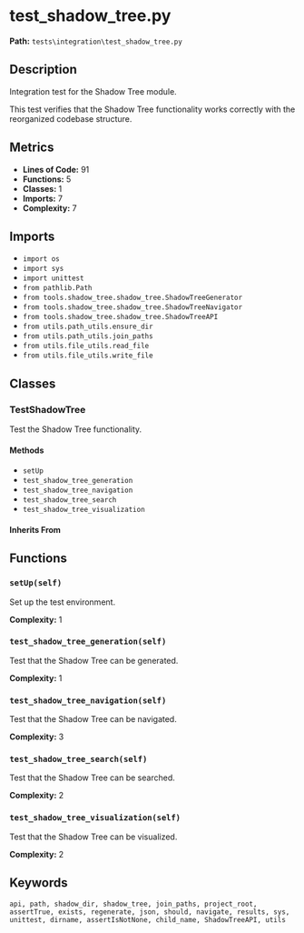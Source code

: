 # test_shadow_tree.py

**Path:** `tests\integration\test_shadow_tree.py`

## Description

Integration test for the Shadow Tree module.

This test verifies that the Shadow Tree functionality works correctly
with the reorganized codebase structure.

## Metrics

- **Lines of Code:** 91
- **Functions:** 5
- **Classes:** 1
- **Imports:** 7
- **Complexity:** 7

## Imports

- `import os`
- `import sys`
- `import unittest`
- `from pathlib.Path`
- `from tools.shadow_tree.shadow_tree.ShadowTreeGenerator`
- `from tools.shadow_tree.shadow_tree.ShadowTreeNavigator`
- `from tools.shadow_tree.shadow_tree.ShadowTreeAPI`
- `from utils.path_utils.ensure_dir`
- `from utils.path_utils.join_paths`
- `from utils.file_utils.read_file`
- `from utils.file_utils.write_file`

## Classes

### TestShadowTree

Test the Shadow Tree functionality.

#### Methods

- `setUp`
- `test_shadow_tree_generation`
- `test_shadow_tree_navigation`
- `test_shadow_tree_search`
- `test_shadow_tree_visualization`

#### Inherits From


## Functions

### `setUp(self)`

Set up the test environment.

**Complexity:** 1

### `test_shadow_tree_generation(self)`

Test that the Shadow Tree can be generated.

**Complexity:** 1

### `test_shadow_tree_navigation(self)`

Test that the Shadow Tree can be navigated.

**Complexity:** 3

### `test_shadow_tree_search(self)`

Test that the Shadow Tree can be searched.

**Complexity:** 2

### `test_shadow_tree_visualization(self)`

Test that the Shadow Tree can be visualized.

**Complexity:** 2

## Keywords

`api, path, shadow_dir, shadow_tree, join_paths, project_root, assertTrue, exists, regenerate, json, should, navigate, results, sys, unittest, dirname, assertIsNotNone, child_name, ShadowTreeAPI, utils`

